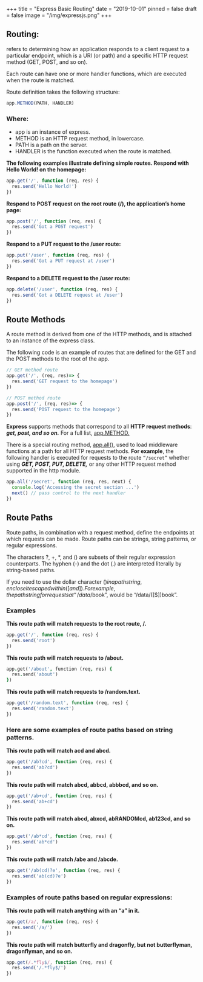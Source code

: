 +++
title = "Express Basic Routing"
date = "2019-10-01"
pinned = false
draft = false
image = "/img/expressjs.png"
+++
## Routing: 
refers to determining how an application responds to a client request to a particular endpoint, which is a URI (or path) and a specific HTTP request method (GET, POST, and so on).

Each route can have one or more handler functions, which are executed when the route is matched.

Route definition takes the following structure:
```js
app.METHOD(PATH, HANDLER)
```
### Where:

* app is an instance of express.
* METHOD is an HTTP request method, in lowercase.
* PATH is a path on the server.
* HANDLER is the function executed when the route is matched.

__The following examples illustrate defining simple routes.
Respond with Hello World! on the homepage:__
```js
app.get('/', function (req, res) {
  res.send('Hello World!')
})
```
__Respond to POST request on the root route (/), the application’s home page:__
```js
app.post('/', function (req, res) {
  res.send('Got a POST request')
})
```
__Respond to a PUT request to the /user route:__

```js
app.put('/user', function (req, res) {
  res.send('Got a PUT request at /user')
})
```
__Respond to a DELETE request to the /user route:__
```js
app.delete('/user', function (req, res) {
  res.send('Got a DELETE request at /user')
})

```
## Route Methods
A route method is derived from one of the HTTP methods, and is attached to an instance of the express class.

The following code is an example of routes that are defined for the GET and the POST methods to the root of the app.
```js
// GET method route
app.get('/', (req, res)=> {
  res.send('GET request to the homepage')
})

// POST method route
app.post('/', (req, res)=> {
  res.send('POST request to the homepage')
})
```
**Express** supports methods that correspond to all **HTTP request methods**: ***get, post, and so on.*** For a full list,  [app.METHOD.](https://expressjs.com/en/4x/api.html#app.METHOD)

There is a special routing method, [app.all()](https://expressjs.com/en/4x/api.html#app.all), used to load middleware functions at a path for all HTTP request methods. **For example**, the following handler is executed for requests to the route ```“/secret”``` whether using ***GET, POST, PUT, DELETE,*** or any other HTTP request method supported in the http module.
```js
app.all('/secret', function (req, res, next) {
  console.log('Accessing the secret section ...')
  next() // pass control to the next handler
})
```
## Route Paths
Route paths, in combination with a request method, define the endpoints at which requests can be made. Route paths can be strings, string patterns, or regular expressions.

The characters ?, +, *, and () are subsets of their regular expression counterparts. The hyphen (-) and the dot (.) are interpreted literally by string-based paths.

If you need to use the dollar character ($) in a path string, enclose it escaped within ([ and ]). For example, the path string for requests at “/data/$book”, would be “/data/([\$])book”.
### Examples
__This route path will match requests to the root route, /.__
```js
app.get('/', function (req, res) {
  res.send('root')
})
```
__This route path will match requests to /about.__
```j
app.get('/about', function (req, res) {
  res.send('about')
})
```
__This route path will match requests to /random.text.__
```js
app.get('/random.text', function (req, res) {
  res.send('random.text')
})
```
### Here are some examples of route paths based on string patterns.

__This route path will match acd and abcd.__
```js
app.get('/ab?cd', function (req, res) {
  res.send('ab?cd')
})
```
__This route path will match abcd, abbcd, abbbcd, and so on.__
```js
app.get('/ab+cd', function (req, res) {
  res.send('ab+cd')
})
```
__This route path will match abcd, abxcd, abRANDOMcd, ab123cd, and so on.__
```js
app.get('/ab*cd', function (req, res) {
  res.send('ab*cd')
})
```
__This route path will match /abe and /abcde.__
```js
app.get('/ab(cd)?e', function (req, res) {
  res.send('ab(cd)?e')
})
```
### Examples of route paths based on regular expressions:

__This route path will match anything with an “a” in it.__
```js
app.get(/a/, function (req, res) {
  res.send('/a/')
})
```
__This route path will match butterfly and dragonfly, but not butterflyman, dragonflyman, and so on.__
```js
app.get(/.*fly$/, function (req, res) {
  res.send('/.*fly$/')
})
```